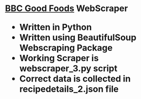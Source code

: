 <h1><a href="bbcgoodfood.com">BBC Good Foods</a> WebScraper

<ul>
  <li>Written in Python</li>
  <li>Written using BeautifulSoup Webscraping Package</li>
  <li>Working Scraper is webscraper_3.py script</li>
  <li>Correct data is collected in recipedetails_2.json file</li>
</ul>
